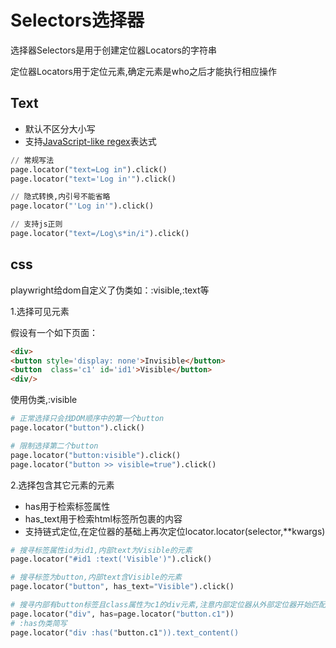 # Selectors选择器
选择器Selectors是用于创建定位器Locators的字符串

定位器Locators用于定位元素,确定元素是who之后才能执行相应操作
## Text
- 默认不区分大小写
- 支持[JavaScript-like regex](https://developer.mozilla.org/en-US/docs/Web/JavaScript/Reference/Global_Objects/RegExp)表达式

```py
// 常规写法
page.locator("text=Log in").click()
page.locator("text='Log in'").click()

// 隐式转换,内引号不能省略
page.locator("'Log in'").click()

// 支持js正则
page.locator("text=/Log\s*in/i").click()
```
## css
playwright给dom自定义了伪类如：:visible,:text等

1.选择可见元素

假设有一个如下页面：
```html
<div>
<button style='display: none'>Invisible</button>
<button  class='c1' id='id1'>Visible</button>
<div/>
```
使用伪类,:visible
```py
# 正常选择只会找DOM顺序中的第一个button
page.locator("button").click()

# 限制选择第二个button
page.locator("button:visible").click()
page.locator("button >> visible=true").click()
```
2.选择包含其它元素的元素
- has用于检索标签属性
- has_text用于检索html标签所包裹的内容
- 支持链式定位,在定位器的基础上再次定位locator.locator(selector,\**kwargs)
```py
# 搜寻标签属性id为id1,内部text为Visible的元素
page.locator("#id1 :text('Visible')").click()

# 搜寻标签为button,内部text含Visible的元素
page.locator("button", has_text="Visible").click()

# 搜寻内部有button标签且class属性为c1的div元素,注意内部定位器从外部定位器开始匹配,而非从文档根目录开始匹配
page.locator("div", has=page.locator("button.c1"))
# :has伪类简写
page.locator("div :has("button.c1")).text_content()
```






